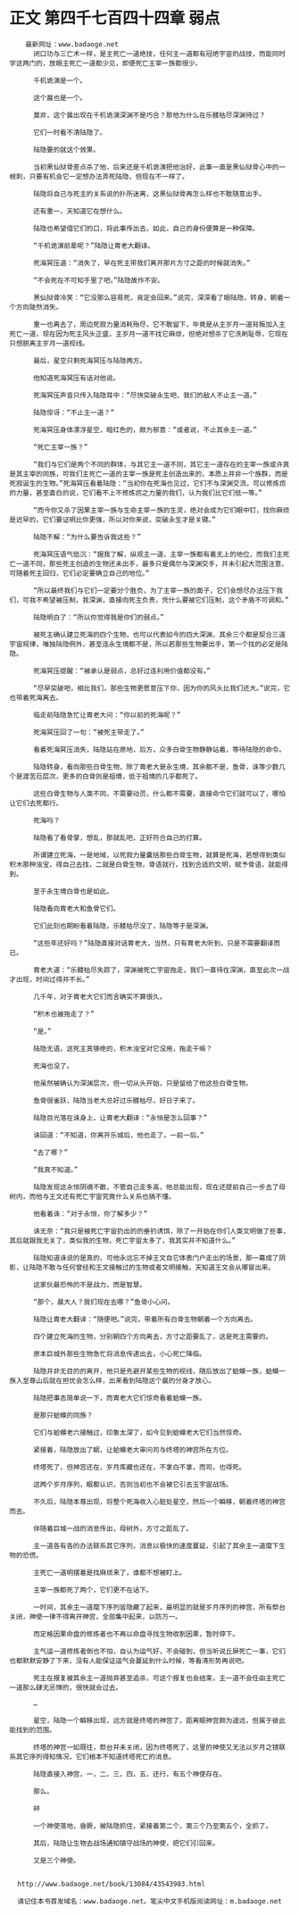 # 正文 第四千七百四十四章 弱点
        最新网址：www.badaoge.net
          闭口功与三亡术一样，是主死亡一道绝技，任何主一道都有冠绝宇宙的战技，而能同时学这两门的，放眼主死亡一道都少见，即便死亡主宰一族都很少。
      
          千机诡演是一个。
      
          这个晨也是一个。
      
          莫非，这个晨出现在千机诡演深渊不是巧合？那他为什么在乐髅枯尽深渊待过？
      
          它们一时看不清陆隐了。
      
          陆隐要的就这个效果。
      
          当初黑仙狱骨差点杀了他，后来还是千机诡演把他治好，此事一直是黑仙狱骨心中的一根刺，只要有机会它一定想办法弄死陆隐，但现在不一样了。
      
          陆隐将自己与死主的关系说的扑所迷离，这黑仙狱骨再怎么样也不敢随意出手。
      
          还有重一，天知道它在想什么。
      
          陆隐也希望借它们的口，将此事传出去，如此，自己的身份便算是一种保障。
      
          “千机诡演前辈呢？”陆隐让胄老大翻译。
      
          死海冥压道：“消失了，早在死主带我们离开那片方寸之距的时候就消失。”
      
          “不会死在不可知手里了吧。”陆隐故作不安。
      
          黑仙狱骨冷笑：“它没那么容易死，肯定会回来。”说完，深深看了眼陆隐，转身，朝着一个方向陡然消失。
      
          重一也离去了，周边死寂力量消耗殆尽，它不敢留下，毕竟是从主岁月一道背叛加入主死亡一道，现在因为死主风头正盛，主岁月一道不找它麻烦，但绝对想杀了它洗刷耻辱，它现在只想脱离主岁月一道视线。
      
          最后，星空只剩死海冥压与陆隐两方。
      
          他知道死海冥压有话对他说。
      
          死海冥压声音只传入陆隐耳中：“尽快突破永生吧，我们的敌人不止主一道。”
      
          陆隐惊讶：“不止主一道？”
      
          死海冥压身体漂浮星空，暗红色的，颇为邪意：“或者说，不止其余主一道。”
      
          “死亡主宰一族？”
      
          “我们与它们是两个不同的群体，与其它主一道不同，其它主一道存在的主宰一族或许真是其主宰的同族，可我们主死亡一道的主宰一族是死主创造出来的，本质上并非一个族群，而是死寂诞生的生物。”死海冥压看着陆隐：“当初你在死海也见过，它们不与深渊交流，可以修炼疠的力量，甚至直白的说，它们看不上不修炼疠之力量的我们，认为我们比它们低一等。”
      
          “而今你又杀了因果主宰一族与生命主宰一族的生灵，绝对会成为它们眼中钉，找你麻烦是迟早的，它们要证明比你更强，所以对你来说，突破永生才是关键。”
      
          陆隐不解：“为什么要告诉我这些？”
      
          死海冥压语气低沉：“据我了解，纵观主一道，主宰一族都有着无上的地位，而我们主死亡一道不同，那些死主创造的生物还未出手，最多只是偶尔与深渊交手，并未引起大范围注意，可随着死主回归，它们必定要确立自己的地位。”
      
          “所以最终我们与它们一定要分个胜负，为了主宰一族的面子，它们会想尽办法压下我们，可我不希望被压制，我深渊，直接向死主负责，凭什么要被它们压制，这个矛盾不可调和。”
      
          陆隐明白了：“所以你觉得我是你们的弱点。”
      
          被死主确认建立死海的四个生物，也可以代表如今的四大深渊，其余三个都是契合三道宇宙规律，唯独陆隐例外，甚至连永生境都不是，所以若那些生物要出手，第一个找的必定是陆隐。
      
          死海冥压提醒：“被承认是弱点，总好过连利用价值都没有。”
      
          “尽早突破吧，相比我们，那些生物更愿意压下你，因为你的风头比我们还大。”说完，它也带着死海离去。
      
          临走前陆隐急忙让胄老大问：“你以前的死海呢？”
      
          死海冥压回了一句：“被死主带走了。”
      
          看着死海冥压消失，陆隐站在原地，后方，众多白骨生物静静站着，等待陆隐的命令。
      
          陆隐转身，看向那些白骨生物，除了胄老大是永生境，其余都不是，鱼骨，诛等少数几个是渡苦厄层次，更多的白骨则是祖境，低于祖境的几乎都死了。
      
          这些白骨生物与人类不同，不需要动员，什么都不需要，直接命令它们就可以了，哪怕让它们去死都行。
      
          死海吗？
      
          陆隐看了看骨掌，想乱，那就乱吧，正好符合自己的打算。
      
          所谓建立死海，一是地域，以死寂力量囊括那些白骨生物，就算是死海，若想得到类似积木那种浊宝，得自己去找，二就是白骨生物，骨语就行，找到合适的文明，赋予骨语，就能得到。
      
          至于永生境白骨也是如此。
      
          陆隐看向胄老大和鱼骨它们。
      
          它们此刻也期盼看着陆隐，乐髅枯尽没了，陆隐等于是深渊。
      
          “这些年还好吗？”陆隐直接对话胄老大，当然，只有胄老大听到，只是不需要翻译而已。
      
          胄老大道：“乐髅枯尽失踪了，深渊被死亡宇宙拖走，我们一直待在深渊，直至此次一战才出现，时间过得并不长。”
      
          几千年，对于胄老大它们而言确实不算很久。
      
          “积木也被拖走了？”
      
          “是。”
      
          陆隐无语，这死主真够绝的，积木浊宝对它没用，拖走干嘛？
      
          死海也没了。
      
          他虽然被确认为深渊层次，但一切从头开始，只是留给了他这些白骨生物。
      
          鱼骨很雀跃，陆隐当老大总好过乐髅枯尽，好日子来了。
      
          陆隐目光落在诛身上，让胄老大翻译：“永恒是怎么回事？”
      
          诛回道：“不知道，你离开乐城后，他也走了，一前一后。”
      
          “去了哪？”
      
          “我真不知道。”
      
          陆隐发现这永恒阴魂不散，不管自己走多高，他总能出现，现在还提前自己一步去了母树内，而他与王文还有死亡宇宙究竟什么关系也搞不懂。
      
          他看着诛：“对于永恒，你了解多少？”
      
          诛无奈：“我只是被死亡宇宙扔出的的垂钓诱饵，除了一开始在你们人类文明做了些事，其后就跟我无关了，类似我的生物，死亡宇宙太多了，我其实并不知道什么。”
      
          陆隐知道诛说的是真的，可他永远忘不掉王文自它体表门户走出的场景，那一幕成了阴影，让陆隐不敢与任何曾经和王文接触过的生物或者文明接触，天知道王文会从哪冒出来。
      
          这家伙最恐怖的不是战力，而是智慧。
      
          “那个，晨大人？我们现在去哪？”鱼骨小心问。
      
          陆隐让胄老大翻译：“随便吧。”说完，带着所有白骨生物朝着一个方向离去。
      
          四个建立死海的生物，分别朝四个方向离去，方寸之距要乱了，这是死主需要的。
      
          原本巨城外那些生物急忙将消息传递出去，小心死亡降临。
      
          陆隐并非无目的的离开，他只是先避开某些生物的视线，随后放出了蛤蟆一族，蛤蟆一族入至尊山后就在担忧会怎么样，出来看到陆隐这个晨的分身才放心。
      
          陆隐把事态简单说一下，而胄老大它们惊奇看着蛤蟆一族。
      
          是那只蛤蟆的同族？
      
          它们与蛤蟆老六接触过，印象太深了，如今见到蛤蟆老大它们当然惊奇。
      
          紧接着，陆隐放出了眠，让蛤蟆老大审问司与终塔的神宫所在方位。
      
          终塔死了，但神宫还在，岁月库藏也还在，不拿白不拿，而司，也得死。
      
          这两个岁月序列，眠都认识，否则当初也不会被它引去玉宇宙战场。
      
          不久后，陆隐本尊出现，将整个死海收入心脏处星空，然后一个瞬移，朝着终塔的神宫而去。
      
          伴随着巨城一战的消息传出，母树外，方寸之距乱了。
      
          主一道各有各的办法联系其它序列，消息以极快的速度蔓延，引起了其余主一道麾下生物的恐慌。
      
          主死亡一道明摆着是找麻烦来了，谁都不想被盯上。
      
          主宰一族都死了两个，它们更不在话下。
      
          一时间，其余主一道麾下序列皆隐藏了起来，最明显的就是岁月序列的神宫，所有祭台关闭，神使一律不得离开神宫，全部集中起来，以防万一。
      
          而定格因果命盘的修炼者也不再以命盘寻找生物收割因果，暂时停下。
      
          主气运一道修炼者倒也不怕，自认为运气好，不会碰到，但当听说丘屏死亡一事，它们也都默默安静了下来，没有人能保证运气会蔓延到什么时候，等看清形势再说吧。
      
          死主在报复被其余主一道抛弃甚至追杀，可这个报复也会结束，主一道不会任由主死亡一道那么肆无忌惮的，很快就会过去。
      
          …
      
          星空，陆隐一个瞬移出现，远方就是终塔的神宫了，距离眠神宫颇为遥远，但属于彼此能找到的范围。
      
          终塔的神宫一如既往，祭台并未关闭，因为终塔死了，这里的神使又无法以岁月之镜联系其它序列得知情况，它们根本不知道终塔死亡的消息。
      
          陆隐直接入神宫，一，二，三，四，五，还行，有五个神使存在。
      
          那么。
      
          砰
      
          一个神使落地，昏厥，被陆隐抓住，紧接着第二个，第三个乃至第五个，全抓了。
      
          其后，陆隐让生物去战场通知镇守战场的神使，把它们引回来。
      
          又是三个神使。
      
      
      http://www.badaoge.net/book/13084/43543983.html
      
      请记住本书首发域名：www.badaoge.net。笔尖中文手机版阅读网址：m.badaoge.net